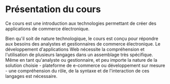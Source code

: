 # Présentation du cours

Ce cours est une introduction aux technologies permettant de créer des applications de commerce électronique.

Bien qu'il soit de nature technologique, le cours est conçu pour répondre aux besoins des analystes et gestionnaires de commerce électronique. Le développement d'applications Web nécessite la compréhension et l'utilisation de plusieurs langages dans un assemblage très spécifique. Même en tant qu'analyste ou gestionnaire, et peu importe la nature de la solution choisie - plateforme de e-commerce ou développement sur mesure - une compréhension du rôle, de la syntaxe et de l'interaction de ces langages est nécessaire.

